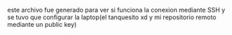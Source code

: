 este archivo fue generado para ver si funciona la conexion mediante SSH y se tuvo que configurar la laptop(el tanquesito xd y mi repositorio remoto mediante un public key)
